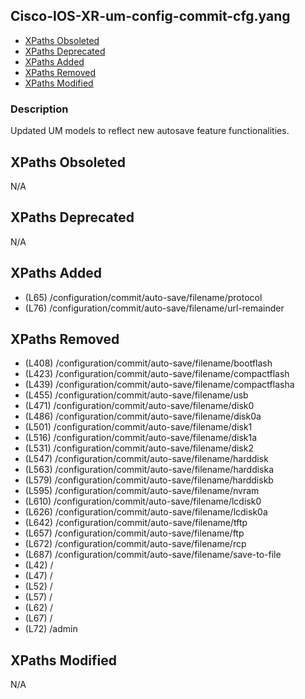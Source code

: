 ## Cisco-IOS-XR-um-config-commit-cfg.yang

- [XPaths Obsoleted](#xpaths-obsoleted)
- [XPaths Deprecated](#xpaths-deprecated)
- [XPaths Added](#xpaths-added)
- [XPaths Removed](#xpaths-removed)
- [XPaths Modified](#xpaths-modified)

### Description

Updated UM models to reflect new autosave feature functionalities.

## XPaths Obsoleted

N/A

## XPaths Deprecated

N/A

## XPaths Added

- (L65)	/configuration/commit/auto-save/filename/protocol
- (L76)	/configuration/commit/auto-save/filename/url-remainder

## XPaths Removed

- (L408)	/configuration/commit/auto-save/filename/bootflash
- (L423)	/configuration/commit/auto-save/filename/compactflash
- (L439)	/configuration/commit/auto-save/filename/compactflasha
- (L455)	/configuration/commit/auto-save/filename/usb
- (L471)	/configuration/commit/auto-save/filename/disk0
- (L486)	/configuration/commit/auto-save/filename/disk0a
- (L501)	/configuration/commit/auto-save/filename/disk1
- (L516)	/configuration/commit/auto-save/filename/disk1a
- (L531)	/configuration/commit/auto-save/filename/disk2
- (L547)	/configuration/commit/auto-save/filename/harddisk
- (L563)	/configuration/commit/auto-save/filename/harddiska
- (L579)	/configuration/commit/auto-save/filename/harddiskb
- (L595)	/configuration/commit/auto-save/filename/nvram
- (L610)	/configuration/commit/auto-save/filename/lcdisk0
- (L626)	/configuration/commit/auto-save/filename/lcdisk0a
- (L642)	/configuration/commit/auto-save/filename/tftp
- (L657)	/configuration/commit/auto-save/filename/ftp
- (L672)	/configuration/commit/auto-save/filename/rcp
- (L687)	/configuration/commit/auto-save/filename/save-to-file
- (L42)	/
- (L47)	/
- (L52)	/
- (L57)	/
- (L62)	/
- (L67)	/
- (L72)	/admin

## XPaths Modified

N/A

